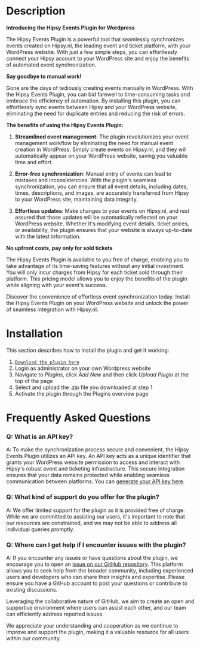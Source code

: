 # Description
**Introducing the Hipsy Events Plugin for Wordpress**

The Hipsy Events Plugin is a powerful tool that seamlessly synchronizes events created on Hipsy.nl, the leading event and ticket platform, with your WordPress website. With just a few simple steps, you can effortlessly connect your Hipsy account to your WordPress site and enjoy the benefits of automated event synchronization.



**Say goodbye to manual work!**

Gone are the days of tediously creating events manually in WordPress. With the Hipsy Events Plugin, you can bid farewell to time-consuming tasks and embrace the efficiency of automation. By installing this plugin, you can effortlessly sync events between Hipsy and your WordPress website, eliminating the need for duplicate entries and reducing the risk of errors.

**The benefits of using the Hipsy Events Plugin:**

1. **Streamlined event management**: The plugin revolutionizes your event management workflow by eliminating the need for manual event creation in WordPress. Simply create events on Hipsy.nl, and they will automatically appear on your WordPress website, saving you valuable time and effort.

2. **Error-free synchronization**: Manual entry of events can lead to mistakes and inconsistencies. With the plugin's seamless synchronization, you can ensure that all event details, including dates, times, descriptions, and images, are accurately transferred from Hipsy to your WordPress site, maintaining data integrity.

3. **Effortless updates**: Make changes to your events on Hipsy.nl, and rest assured that those updates will be automatically reflected on your WordPress website. Whether it's modifying event details, ticket prices, or availability, the plugin ensures that your website is always up-to-date with the latest information.

**No upfront costs, pay only for sold tickets**

The Hipsy Events Plugin is available to you free of charge, enabling you to take advantage of its time-saving features without any initial investment. You will only incur charges from Hipsy for each ticket sold through their platform. This pricing model allows you to enjoy the benefits of the plugin while aligning with your event's success.

Discover the convenience of effortless event synchronization today. Install the Hipsy Events Plugin on your WordPress website and unlock the power of seamless integration with Hipsy.nl.



# Installation
This section describes how to install the plugin and get it working:
1. [`Download the plugin here`](https://github.com/hipsynl/hipsy-wordpress-events/releases/download/v1.0.0/hipsy-events.zip)
2. Login as administrator on your own Wordpress website
3. Navigate to *Plugins*, click *Add New* and then click *Upload Plugin* at the top of the page
4. Select and upload the .zip file you downloaded at step 1
5. Activate the plugin through the Plugins overview page

# Frequently Asked Questions

### Q: What is an API key?

A: To make the synchronization process secure and convenient, the Hipsy Events Plugin utilizes an API key. An API key acts as a unique identifier that grants your WordPress website permission to access and interact with Hipsy's robust event and ticketing infrastructure. This secure integration ensures that your data remains protected while enabling seamless communication between platforms. You can [generate your API key here](https://hipsy.nl/app/api-keys).

### Q: What kind of support do you offer for the plugin?

A: We offer limited support for the plugin as it is provided free of charge. While we are committed to assisting our users, it's important to note that our resources are constrained, and we may not be able to address all individual queries promptly.

### Q: Where can I get help if I encounter issues with the plugin?

A: If you encounter any issues or have questions about the plugin, we encourage you to open an [issue on our GitHub repository](https://github.com/hipsynl/hipsy-wordpress-events/issues). This platform allows you to seek help from the broader community, including experienced users and developers who can share their insights and expertise. Please ensure you have a GitHub account to post your questions or contribute to existing discussions.

Leveraging the collaborative nature of GitHub, we aim to create an open and supportive environment where users can assist each other, and our team can efficiently address reported issues.

We appreciate your understanding and cooperation as we continue to improve and support the plugin, making it a valuable resource for all users within our community.